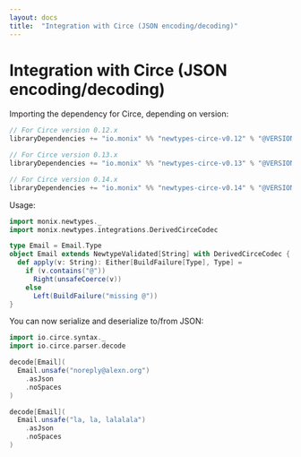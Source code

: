 ```yaml
---
layout: docs
title:  "Integration with Circe (JSON encoding/decoding)"
---
```


# Integration with Circe (JSON encoding/decoding)

Importing the dependency for Circe, depending on version:

```scala
// For Circe version 0.12.x
libraryDependencies += "io.monix" %% "newtypes-circe-v0.12" % "@VERSION@"

// For Circe version 0.13.x
libraryDependencies += "io.monix" %% "newtypes-circe-v0.13" % "@VERSION@"

// For Circe version 0.14.x
libraryDependencies += "io.monix" %% "newtypes-circe-v0.14" % "@VERSION@"
```

Usage:

```scala mdoc:silent
import monix.newtypes._
import monix.newtypes.integrations.DerivedCirceCodec

type Email = Email.Type
object Email extends NewtypeValidated[String] with DerivedCirceCodec {
  def apply(v: String): Either[BuildFailure[Type], Type] =
    if (v.contains("@")) 
      Right(unsafeCoerce(v))
    else 
      Left(BuildFailure("missing @"))
}
```

You can now serialize and deserialize to/from JSON:

```scala mdoc
import io.circe.syntax._
import io.circe.parser.decode

decode[Email](
  Email.unsafe("noreply@alexn.org")
    .asJson
    .noSpaces
)

decode[Email](
  Email.unsafe("la, la, lalalala")
    .asJson
    .noSpaces
)
```
